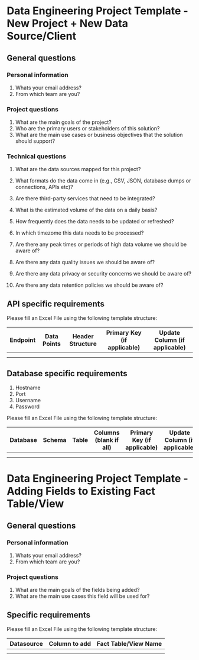 # Data Engineering Project Template - New Project + New Data Source/Client

## General questions

### Personal information

1. Whats your email address?
2. From which team are you?


### Project questions

1. What are the main goals of the project?
2. Who are the primary users or stakeholders of this solution?
3. What are the main use cases or business objectives that the solution should support?


### Technical questions

1. What are the data sources mapped for this project?
2. What formats do the data come in (e.g., CSV, JSON, database dumps or connections, APIs etc)?
3. Are there third-party services that need to be integrated?

4. What is the estimated volume of the data on a daily basis?
5. How frequently does the data needs to be updated or refreshed?
6. In which timezome this data needs to be processed?
7. Are there any peak times or periods of high data volume we should be aware of?
8. Are there any data quality issues we should be aware of?
9. Are there any data privacy or security concerns we should be aware of?
10. Are there any data retention policies we should be aware of?


## API specific requirements

Please fill an Excel File using the following template structure:

<table>
  <thead>
    <tr>
      <th>Endpoint</th>
      <th>Data Points</th>
      <th>Header Structure</th>
      <th>Primary Key (if applicable)</th>
      <th>Update Column (if applicable)</th>
    </tr>
  </thead>
  <tbody>
    <tr>
      <td></td>
      <td></td>
      <td></td>
      <td></td>
      <td></td>
    </tr>
    <tr>
      <td></td>
      <td></td>
      <td></td>
      <td></td>
      <td></td>
    </tr>
  </tbody>
</table>


## Database specific requirements

1. Hostname
2. Port
3. Username
4. Password

Please fill an Excel File using the following template structure:

<table>
  <thead>
    <tr>
      <th>Database</th>
      <th>Schema</th>
      <th>Table</th>
      <th>Columns (blank if all)</th>
      <th>Primary Key (if applicable)</th>
      <th>Update Column (if applicable)</th>
    </tr>
  </thead>
  <tbody>
    <tr>
      <td></td>
      <td></td>
      <td></td>
      <td></td>
      <td></td>
      <td></td>
    </tr>
    <tr>
      <td></td>
      <td></td>
      <td></td>
      <td></td>
      <td></td>
      <td></td>
    </tr>
  </tbody>
</table>




# Data Engineering Project Template - Adding Fields to Existing Fact Table/View

## General questions

### Personal information

1. Whats your email address?
2. From which team are you?


### Project questions

1. What are the main goals of the fields being added?
3. What are the main use cases this field will be used for? 


## Specific requirements

Please fill an Excel File using the following template structure:

<table>
  <thead>
    <tr>
      <th>Datasource</th>
      <th>Column to add</th>
      <th>Fact Table/View Name</th>
    </tr>
  </thead>
  <tbody>
    <tr>
      <td></td>
      <td></td>
      <td></td>
    </tr>
    <tr>
      <td></td>
      <td></td>
      <td></td>
    </tr>
  </tbody>
</table>

